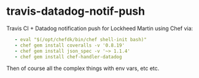 # travis-datadog-notif-push
Travis CI + Datadog notification push for Lockheed Martin using Chef via:

```yaml
   - eval "$(/opt/chefdk/bin/chef shell-init bash)"
   - chef gem install coveralls -v '0.8.19'
   - chef gem install json_spec -v '~> 1.1.4'
   - chef gem install chef-handler-datadog
```
Then of course all the complex things with env vars, etc etc. 
